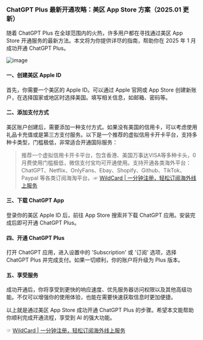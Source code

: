 ### ChatGPT Plus 最新开通攻略：美区 App Store 方案（2025.01 更新）

随着 ChatGPT Plus 在全球范围内的火热，许多用户都在寻找通过美区 App Store 开通服务的最新方法。本文将为你提供详尽的指南，帮助你在 2025 年 1 月成功开通 ChatGPT Plus。

![image](https://github.com/user-attachments/assets/07ae53c5-ee46-49e3-86af-47d1ca2f17fe)


#### 一、创建美区 Apple ID

首先，你需要一个美区的 Apple ID。可以通过 Apple 官网或 App Store 创建新账户，在选择国家或地区时选择美国。填写相关信息，如邮箱、密码等。

#### 二、添加支付方式

美区账户创建后，需要添加一种支付方式。如果没有美国的信用卡，可以考虑使用礼品卡充值或是第三方支付服务。以下是一个推荐的虚拟信用卡开卡平台，支持多种卡类型，门槛极低，非常适合开通国际服务：

> 推荐一个虚拟信用卡开卡平台，包含香港、美国万事达VISA等多种卡头，0月费使用门槛极低，微信支付宝均可开通使用。支持开通各类海外平台：ChatGPT、Netflix、OnlyFans、Ebay、Shopify、Github、TikTok、Paypal 等各类订阅海淘平台。☞ [WildCard | 一分钟注册，轻松订阅海外线上服务](https://bit.ly/bewildcard)

#### 三、下载 ChatGPT App

登录你的美区 Apple ID 后，前往 App Store 搜索并下载 ChatGPT 应用。安装完成后即可开通 ChatGPT Plus。

#### 四、开通 ChatGPT Plus

打开 ChatGPT 应用，进入设置中的 'Subscription' 或 '订阅' 选项，选择 ChatGPT Plus 并完成支付。如果一切顺利，你的账户将升级为 Plus 版本。

#### 五、享受服务

成功开通后，你将享受到更快的响应速度、优先服务器访问权限以及其他高级功能。不仅可以增强你的使用体验，也能在需要快速获取信息时更加便捷。

以上就是通过美区 App Store 成功开通 ChatGPT Plus 的步骤。希望本文能帮助你顺利完成开通流程，享受到 AI 的强大功能。

☞ [WildCard | 一分钟注册，轻松订阅海外线上服务](https://bit.ly/bewildcard)
